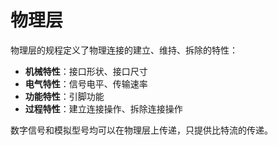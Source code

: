 # 物理层

物理层的规程定义了物理连接的建立、维持、拆除的特性：

- **机械特性**：接口形状、接口尺寸
- **电气特性**：信号电平、传输速率
- **功能特性**：引脚功能
- **过程特性**：建立连接操作、拆除连接操作 

数字信号和模拟型号均可以在物理层上传递，只提供比特流的传递。

